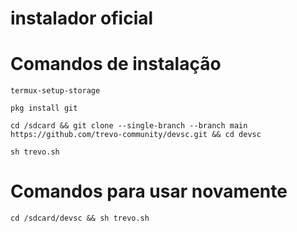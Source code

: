 # instalador oficial 

# Comandos de instalação 
```
termux-setup-storage
```
```
pkg install git
```
```
cd /sdcard && git clone --single-branch --branch main https://github.com/trevo-community/devsc.git && cd devsc 
```
```
sh trevo.sh
```
# Comandos para usar novamente 
```
cd /sdcard/devsc && sh trevo.sh
```
